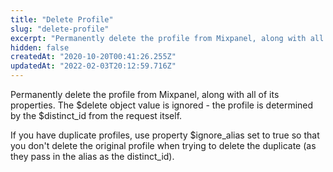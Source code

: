 ```yaml
---
title: "Delete Profile"
slug: "delete-profile"
excerpt: "Permanently delete the profile from Mixpanel, along with all of its properties. The $delete object value is ignored - the profile is determined by the $distinct_id from the request itself.\n\nIf you have duplicate profiles, use property $ignore_alias set to true so that you don't delete the original profile when trying to delete the duplicate (as they pass in the alias as the distinct_id)."
hidden: false
createdAt: "2020-10-20T00:41:26.255Z"
updatedAt: "2022-02-03T20:12:59.716Z"
---
```

Permanently delete the profile from Mixpanel, along with all of its properties. The $delete object value is ignored - the profile is determined by the $distinct_id from the request itself.

If you have duplicate profiles, use property $ignore_alias set to true so that you don't delete the original profile when trying to delete the duplicate (as they pass in the alias as the distinct_id).